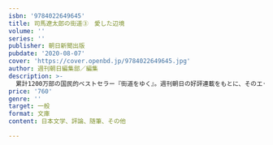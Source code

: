 ```yaml
---
isbn: '9784022649645'
title: 司馬遼太郎の街道③　愛した辺境
volume: ''
series: ''
publisher: 朝日新聞出版
pubdate: '2020-08-07'
cover: 'https://cover.openbd.jp/9784022649645.jpg'
author: 週刊朝日編集部／編集
description: >-
  累計1200万部の国民的ベストセラー『街道をゆく』。週刊朝日の好評連載をもとに、そのエッセンス、旅の楽しみ方を文庫３冊に凝縮！　第３巻の「愛した辺境」では、「モンゴル紀行」「オホーツク街道」愛蘭土（アイルランド）紀行」などを収録。
price: '760'
genre: ''
target: 一般
format: 文庫
content: 日本文学、評論、随筆、その他

---
```

